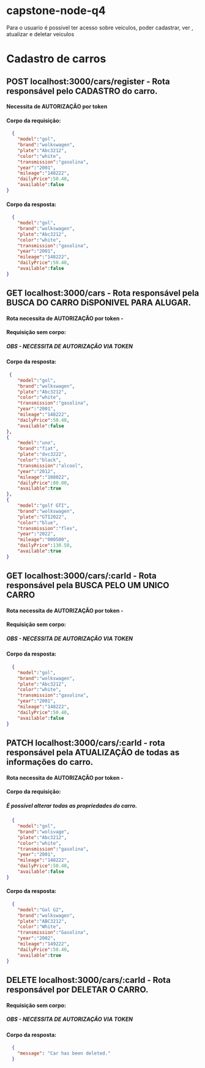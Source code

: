 # capstone-node-q4



<!-- Cars -->
Para o usuario é possivel ter acesso sobre veiculos, poder cadastrar, ver , atualizar e deletar veiculos
# Cadastro de carros
## POST localhost:3000/cars/register - Rota responsável pelo CADASTRO do carro.
#### Necessita de AUTORIZAÇÃO por token
#### Corpo da requisição:
```json
  {
	"model":"gol",
	"brand":"wolkswagen",
	"plate":"Abc3212",
	"color":"white",
	"transmission":"gasolina",
	"year":"2001",
	"mileage":"148222",
	"dailyPrice":50.40,
	"available":false
}
```
#### Corpo da resposta:
```json
  {
	"model":"gol",
	"brand":"wolkswagen",
	"plate":"Abc3212",
	"color":"white",
	"transmission":"gasolina",
	"year":"2001",
	"mileage":"148222",
	"dailyPrice":50.40,
	"available":false
}
```
<!-- ## POST /api/users/signin - Rota responsável pelo LOGIN do usuário.
#### Não necessita de AUTORIZAÇÃO por token -
#### Corpo da requisição:
```json
  {
    "email": "example@gmail.com",
    "password": "1234"
  }
```
#### Corpo da resposta:
```json
  {
    "token": "370e63d575bfsdfsfesasdfa2346c1bfb973b0b61047dae3"
  }
``` -->
## GET localhost:3000/cars - Rota responsável pela BUSCA DO CARRO DiSPONIVEL PARA ALUGAR.
#### Rota necessita de AUTORIZAÇÃO por token -
#### Requisição sem corpo:
##### OBS - NECESSITA DE AUTORIZAÇÃO VIA TOKEN
#### Corpo da resposta:
```json
 {
	"model":"gol",
	"brand":"wolkswagen",
	"plate":"Abc3212",
	"color":"white",
	"transmission":"gasolina",
	"year":"2001",
	"mileage":"148222",
	"dailyPrice":50.40,
	"available":false
},
{
	"model":"uno",
	"brand":"fiat",
	"plate":"dvc3222",
	"color":"black",
	"transmission":"alcool",
	"year":"2012",
	"mileage":"108022",
	"dailyPrice":80.00,
	"available":true
},
{
	"model":"golf GTI",
	"brand":"wolkswagen",
	"plate":"GTI2022",
	"color":"blue",
	"transmission":"flex",
	"year":"2022",
	"mileage":"000500",
	"dailyPrice":130.50,
	"available":true
}
```
## GET localhost:3000/cars/:carId - Rota responsável pela BUSCA PELO UM UNICO CARRO 
#### Rota necessita de AUTORIZAÇÃO por token -
#### Requisição sem corpo:
##### OBS - NECESSITA DE AUTORIZAÇÃO VIA TOKEN
#### Corpo da resposta:
```json
  {
	"model":"gol",
	"brand":"wolkswagen",
	"plate":"Abc3212",
	"color":"white",
	"transmission":"gasolina",
	"year":"2001",
	"mileage":"148222",
	"dailyPrice":50.40,
	"available":false
}
```

## PATCH localhost:3000/cars/:carId - rota responsável pela ATUALIZAÇÃO de todas as informações do carro.
#### Rota necessita de AUTORIZAÇÃO por token -
#### Corpo da requisição:
##### É possível alterar todas as propriedades do carro.
```json
  {
	"model":"gol",
	"brand":"wolsvage",
	"plate":"Abc3212",
	"color":"white",
	"transmission":"gasolina",
	"year":"2001",
	"mileage":"148222",
	"dailyPrice":50.40,
	"available":false
}
```
#### Corpo da resposta:
```json
  {
	"model":"Gol G2",
	"brand":"wolkswagen",
	"plate":"ABC3212",
	"color":"White",
	"transmission":"Gasolina",
	"year":"2002",
	"mileage":"149222",
	"dailyPrice":50.40,
	"available":true
}
```
## DELETE localhost:3000/cars/:carId - Rota responsável por DELETAR O CARRO.
#### Requisição sem corpo:
##### OBS - NECESSITA DE AUTORIZAÇÃO VIA TOKEN
#### Corpo da resposta:
```json
  {
    "message": "Car has been deleted."
  }
```
